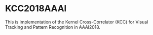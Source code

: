 # KCC2018AAAI
This is implementation of the Kernel Cross-Correlator (KCC) for Visual Tracking and Pattern Recognition  in AAAI2018. 
